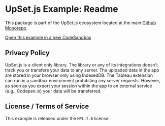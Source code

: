 # UpSet.js Example: Readme

This package is part of the UpSet.js ecosystem located at the main [Github Monorepo](https://github.com/upsetjs/upsetjs).

[Open this example in a new CodeSandbox](https://codesandbox.io/s/github/upsetjs/upsetjs/tree/main/examples/readme)


## Privacy Policy

UpSet.js is a client only library. The library or any of its integrations doesn't track you or transfers your data to any server.
The uploaded data in the app are stored in your browser only using IndexedDB. The Tableau extension can run in a sandbox environment prohibiting any server requests.
However, as soon as you export your session within the app to an external service (e.g., Codepen.io) your data will be transferred.

## License / Terms of Service

This example is released under the `MPL-2.0` license.

[license-image]: https://img.shields.io/badge/License-MPL%202.0-brightgreen.svg
[license-url]: https://opensource.org/licenses/MPL-2.0
